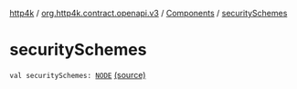 [http4k](../../index.md) / [org.http4k.contract.openapi.v3](../index.md) / [Components](index.md) / [securitySchemes](./security-schemes.md)

# securitySchemes

`val securitySchemes: `[`NODE`](index.md#NODE) [(source)](https://github.com/http4k/http4k/blob/master/http4k-contract/src/main/kotlin/org/http4k/contract/openapi/v3/model.kt#L20)